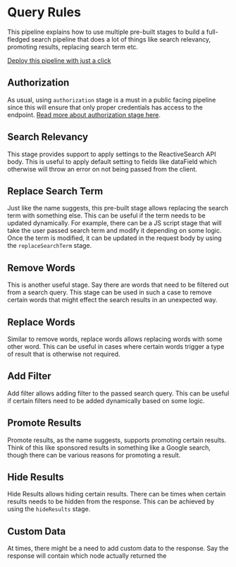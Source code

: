 # Query Rules

This pipeline explains how to use multiple pre-built stages to build a full-fledged search pipeline that does a lot of things like search relevancy, promoting results, replacing search term etc.

[Deploy this pipeline with just a click](https://dashboard.reactivesearch.io/deploy?template=https://raw.githubusercontent.com/appbaseio/pipelines-template/master/query_rules/pipeline.json)

## Authorization

As usual, using `authorization` stage is a must in a public facing pipeline since this will ensure that only proper credentials has access to the endpoint. [Read more about authorization stage here](https://docs.appbase.io/docs/pipelines/how-to/handle-authorization-effectively).

## Search Relevancy

This stage provides support to apply settings to the ReactiveSearch API body. This is useful to apply default setting to fields like dataField which otherwise will throw an error on not being passed from the client.

## Replace Search Term

Just like the name suggests, this pre-built stage allows replacing the search term with something else. This can be useful if the term needs to be updated dynamically. For example, there can be a JS script stage that will take the user passed search term and modify it depending on some logic. Once the term is modified, it can be updated in the request body by using the `replaceSearchTerm` stage.

## Remove Words

This is another useful stage. Say there are words that need to be filtered out from a search query. This stage can be used in such a case to remove certain words that might effect the search results in an unexpected way.

## Replace Words

Similar to remove words, replace words allows replacing words with some other word. This can be useful in cases where certain words trigger a type of result that is otherwise not required.

## Add Filter

Add filter allows adding filter to the passed search query. This can be useful if certain filters need to be added dynamically based on some logic.

## Promote Results

Promote results, as the name suggests, supports promoting certain results. Think of this like sponsored results in something like a Google search, though there can be various reasons for promoting a result.

## Hide Results

Hide Results allows hiding certain results. There can be times when certain results needs to be hidden from the response. This can be achieved by using the `hideResults` stage.

## Custom Data

At times, there might be a need to add custom data to the response. Say the response will contain which node actually returned the 
